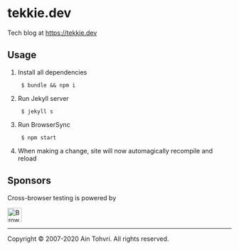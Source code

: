 # tekkie.dev

Tech blog at https://tekkie.dev

## Usage

1. Install all dependencies

        $ bundle && npm i

2. Run Jekyll server

        $ jekyll s

3. Run BrowserSync

        $ npm start

4. When making a change, site will now automagically recompile and reload

## Sponsors

Cross-browser testing is powered by

<a href="https://www.browserstack.com" title="BrowserStack"><img src="https://rawgithub.com/ain/tekkie.flashbit.net/gh-pages/assets/browserstack.svg" height="32px" alt="BrowserStack"></a>

- - -
Copyright © 2007-2020 Ain Tohvri. All rights reserved.
